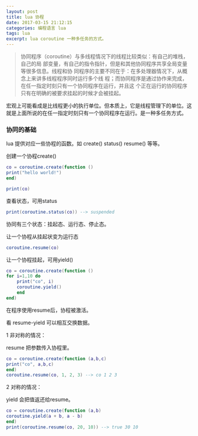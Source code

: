 ```yaml
---
layout: post
title: lua 协程
date: 2017-03-15 21:12:15
categories: 编程语言 lua
tags: lua   
excerpt: lua coroutine 一种多任务的方式。
---
```


>协同程序（coroutine）与多线程情况下的线程比较类似：有自己的堆栈，自己的局
部变量，有自己的指令指针，但是和其他协同程序共享全局变量等很多信息。线程和协
同程序的主要不同在于：在多处理器情况下，从概念上来讲多线程程序同时运行多个线
程；而协同程序是通过协作来完成，在任一指定时刻只有一个协同程序在运行，并且这
个正在运行的协同程序只有在明确的被要求挂起的时候才会被挂起。

宏观上可能看成是比线程更小的执行单位。但本质上，它是线程管理下的单位。这就是上面所说的在任一指定时刻只有一个协同程序在运行。是一种多任务方式。

### 协同的基础

lua 提供对应一些协程的函数。如 create() status() resume() 等等。

创建一个协程create()

```lua
co = coroutine.create(function ()
print("hello world!")
end)

print(co) 
```

查看状态，可用status

```lua
print(coroutine.status(co)) --> suspended
```

协同有三个状态：挂起态、运行态、停止态。

让一个协程从挂起状变为运行态

```lua
coroutine.resume(co)
```

让一个协程挂起，可用yield()

```lua
co = coroutine.create(function ()
for i=1,10 do
	print("co", i)
	coroutine.yield()
	end
end)
```
在程序使用resume后，协程被激活。

看 resume-yield 可以相互交换数据。

1 非对称的情况：

resume 把参数传入协程里。

```lua
co = coroutine.create(function (a,b,c)
print("co", a,b,c)
end)
coroutine.resume(co, 1, 2, 3) --> co 1 2 3
```

2 对称的情况：

yield 会把值返还给resume。

```lua
co = coroutine.create(function (a,b)
coroutine.yield(a + b, a - b)
end)
print(coroutine.resume(co, 20, 10)) --> true 30 10
```